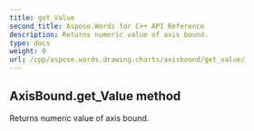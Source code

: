 ```yaml
---
title: get_Value
second_title: Aspose.Words for C++ API Reference
description: Returns numeric value of axis bound. 
type: docs
weight: 0
url: /cpp/aspose.words.drawing.charts/axisbound/get_value/
---
```

## AxisBound.get_Value method


Returns numeric value of axis bound. 

